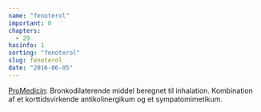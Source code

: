 ```yaml
---
name: "fenoterol"
important: 0
chapters:
  - 29
hasinfo: 1
sorting: "fenoterol"
slug: fenoterol
date: "2016-06-05"
---
```


<a href="http://pro.medicin.dk/Medicin/Praeparater/1276" target="_blank">ProMedicin</a>:
Bronkodilaterende middel beregnet til inhalation. Kombination af et
korttidsvirkende antikolinergikum og et sympatomimetikum.
